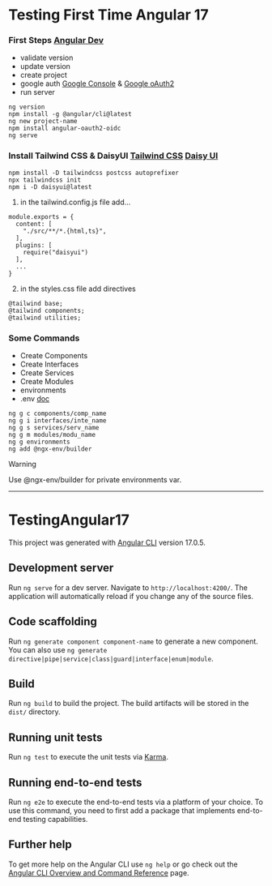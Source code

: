 # Testing First Time Angular 17

### First Steps [Angular Dev](https://angular.dev) 
* validate version
* update version
* create project
* google auth [Google Console](https://console.cloud.google.com/apis) & [Google oAuth2](https://developers.google.com/identity/openid-connect/openid-connect)
* run server
```
ng version
npm install -g @angular/cli@latest
ng new project-name
npm install angular-oauth2-oidc
ng serve
```

### Install Tailwind CSS & DaisyUI [Tailwind CSS](https://tailwindcss.com) [Daisy UI](https://daisyui.com)
```
npm install -D tailwindcss postcss autoprefixer
npx tailwindcss init
npm i -D daisyui@latest
```

1. in the tailwind.config.js file add...
```
module.exports = {
  content: [
    "./src/**/*.{html,ts}",
  ],
  plugins: [
    require("daisyui")
  ],
  ...
}
```

2. in the styles.css file add directives
```
@tailwind base;
@tailwind components;
@tailwind utilities;
```

### Some Commands
* Create Components
* Create Interfaces
* Create Services
* Create Modules
* environments
* .env [doc](https://github.com/chihab/ngx-env)
```
ng g c components/comp_name
ng g i interfaces/inte_name
ng g s services/serv_name
ng g m modules/modu_name
ng g environments
ng add @ngx-env/builder
```
> [!WARNING]
> Use @ngx-env/builder for private environments var.

<hr/>

# TestingAngular17

This project was generated with [Angular CLI](https://github.com/angular/angular-cli) version 17.0.5.

## Development server

Run `ng serve` for a dev server. Navigate to `http://localhost:4200/`. The application will automatically reload if you change any of the source files.

## Code scaffolding

Run `ng generate component component-name` to generate a new component. You can also use `ng generate directive|pipe|service|class|guard|interface|enum|module`.

## Build

Run `ng build` to build the project. The build artifacts will be stored in the `dist/` directory.

## Running unit tests

Run `ng test` to execute the unit tests via [Karma](https://karma-runner.github.io).

## Running end-to-end tests

Run `ng e2e` to execute the end-to-end tests via a platform of your choice. To use this command, you need to first add a package that implements end-to-end testing capabilities.

## Further help

To get more help on the Angular CLI use `ng help` or go check out the [Angular CLI Overview and Command Reference](https://angular.io/cli) page.
